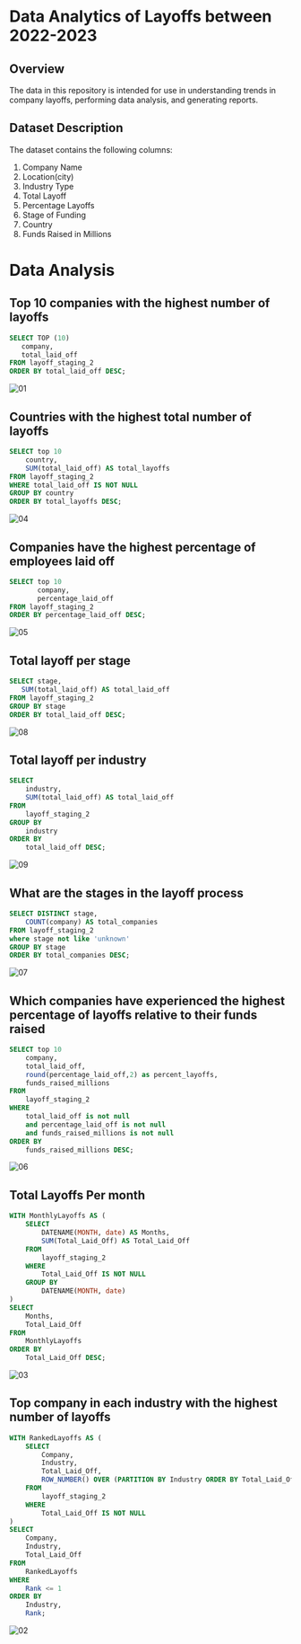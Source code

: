 # Data Analytics of Layoffs between 2022-2023

## Overview

The data in this repository is intended for use in understanding trends in company layoffs, performing data analysis, and generating reports.

## Dataset Description
The dataset contains the following columns:
1. Company Name
2. Location(city)
3. Industry Type
4. Total Layoff
5. Percentage Layoffs
6. Stage of Funding
7. Country
8. Funds Raised in Millions

# Data Analysis

## Top 10 companies with the highest number of layoffs
```sql
SELECT TOP (10) 
   company, 
   total_laid_off
FROM layoff_staging_2
ORDER BY total_laid_off DESC;
```
![01](https://github.com/MoaviaMahmood/SQL_Data_Analytics_of_Independence-days-of-countries/assets/168455506/fa707a8d-b342-4c2c-9226-204991d3fa41)

## Countries with the highest total number of layoffs
```sql
SELECT top 10
	country, 
	SUM(total_laid_off) AS total_layoffs
FROM layoff_staging_2
WHERE total_laid_off IS NOT NULL
GROUP BY country
ORDER BY total_layoffs DESC;
```
![04](https://github.com/MoaviaMahmood/SQL_Data_Analytics_of_Independence-days-of-countries/assets/168455506/11dd1e7a-0c33-40a8-91cd-518fd7d2e3f4)

## Companies have the highest percentage of employees laid off
```sql
SELECT top 10
       company,
       percentage_laid_off
FROM layoff_staging_2
ORDER BY percentage_laid_off DESC;
```
![05](https://github.com/MoaviaMahmood/SQL_Data_Analytics_of_Independence-days-of-countries/assets/168455506/60b893e5-6cbe-4b35-b986-83af5d434b6a)
   
## Total layoff per stage
```sql
SELECT stage,
   SUM(total_laid_off) AS total_laid_off
FROM layoff_staging_2
GROUP BY stage
ORDER BY total_laid_off DESC;
```
![08](https://github.com/MoaviaMahmood/SQL_Data_Analytics_of_Independence-days-of-countries/assets/168455506/a156e793-ce5b-4bb0-8129-23dda2330c3c)

## Total layoff per industry
```sql
SELECT 
    industry, 
    SUM(total_laid_off) AS total_laid_off
FROM 
    layoff_staging_2
GROUP BY 
    industry
ORDER BY 
    total_laid_off DESC;
```
![09](https://github.com/MoaviaMahmood/SQL_Data_Analytics_of_Independence-days-of-countries/assets/168455506/f3b01ec3-2148-4b3d-8fb4-72d23a53f4ec)

## What are the stages in the layoff process
```sql
SELECT DISTINCT stage, 
	COUNT(company) AS total_companies
FROM layoff_staging_2
where stage not like 'unknown'
GROUP BY stage
ORDER BY total_companies DESC;
```
![07](https://github.com/MoaviaMahmood/SQL_Data_Analytics_of_Independence-days-of-countries/assets/168455506/2efc0676-4a08-4f92-8a92-749d417b5f6b)

## Which companies have experienced the highest percentage of layoffs relative to their funds raised
```sql
SELECT top 10
    company, 
    total_laid_off, 
    round(percentage_laid_off,2) as percent_layoffs, 
    funds_raised_millions
FROM 
    layoff_staging_2
WHERE 
	total_laid_off is not null
	and percentage_laid_off is not null
	and funds_raised_millions is not null
ORDER BY 
    funds_raised_millions DESC;
```
![06](https://github.com/MoaviaMahmood/SQL_Data_Analytics_of_Independence-days-of-countries/assets/168455506/39c8ca4a-d9ef-4eb9-ab69-d0ddef4dcd07)

## Total Layoffs Per month
```sql
WITH MonthlyLayoffs AS (
    SELECT 
        DATENAME(MONTH, date) AS Months,
        SUM(Total_Laid_Off) AS Total_Laid_Off
    FROM 
        layoff_staging_2
    WHERE 
        Total_Laid_Off IS NOT NULL
    GROUP BY 
        DATENAME(MONTH, date)
)
SELECT 
    Months, 
    Total_Laid_Off
FROM 
    MonthlyLayoffs
ORDER BY 
    Total_Laid_Off DESC;
```

![03](https://github.com/MoaviaMahmood/SQL_Data_Analytics_of_Independence-days-of-countries/assets/168455506/cb179435-6154-4aa5-8fd5-4d93e6920ee2)

## Top company in each industry with the highest number of layoffs
```sql
WITH RankedLayoffs AS (
    SELECT 
        Company, 
        Industry, 
        Total_Laid_Off,
        ROW_NUMBER() OVER (PARTITION BY Industry ORDER BY Total_Laid_Off DESC) AS Rank
    FROM 
        layoff_staging_2
    WHERE 
        Total_Laid_Off IS NOT NULL
)
SELECT 
    Company, 
    Industry, 
    Total_Laid_Off
FROM 
    RankedLayoffs
WHERE 
    Rank <= 1
ORDER BY 
    Industry, 
    Rank;
```
![02](https://github.com/MoaviaMahmood/SQL_Data_Analytics_of_Independence-days-of-countries/assets/168455506/10b9fdd4-beb6-4a71-8af3-f72535ad306f)
